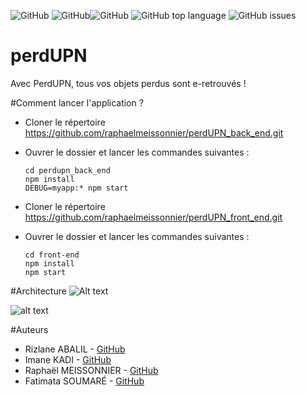 <img alt="GitHub" src="https://img.shields.io/github/license/raphaelmeissonnier/perdUPN_back_end"> <img alt="GitHub" src="https://img.shields.io/github/v/tag/raphaelmeissonnier/perdUPN_back_end?style=plastic"><img alt="GitHub" src="https://img.shields.io/travis/com/raphaelmeissonnier/perdUPN_back_end?style=plastic"> <img alt="GitHub top language" src="https://img.shields.io/github/languages/top/raphaelmeissonnier/perdUPN_back_end"> <img alt="GitHub issues" src="https://img.shields.io/github/issues/raphaelmeissonnier/perdUPN_back_end">

# perdUPN
Avec PerdUPN, tous vos objets perdus sont e-retrouvés !


#Comment lancer l'application ? 
* Cloner le répertoire https://github.com/raphaelmeissonnier/perdUPN_back_end.git
* Ouvrer le dossier et lancer les commandes suivantes :
    ```
    cd perdupn_back_end
    npm install 
    DEBUG=myapp:* npm start
    ```

* Cloner le répertoire https://github.com/raphaelmeissonnier/perdUPN_front_end.git
* Ouvrer le dossier et lancer les commandes suivantes :
   ```
  cd front-end
  npm install 
  npm start
  ```
  
#Architecture 
![Alt text](C:\Users\abali_9gy7mkc\Downloads\schemacloud.png)

![alt text](file:///Users/macbookpro/Desktop/schemacloud.png)


#Auteurs 
* Rizlane ABALIL - [GitHub](https://github.com/RizlaneAbalil)
* Imane KADI - [GitHub](https://github.com/ImnKadi)
* Raphaël MEISSONNIER - [GitHub](https://github.com/fatilbss)
* Fatimata SOUMARÉ - [GitHub](https://github.com/meissonnierraphael)
